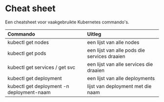 # Cheat sheet

Een cheatsheet voor vaakgebruikte Kubernetes commando's.

| Commando                                  | Uitleg                                       |
| :---------------------------------------- | :------------------------------------------- |
| kubectl get nodes                         | een lijst van alle nodes                     |
| kubectl get pods                          | een lijst van alle pods die services draaien |
| kubectl get services / get svc            | een lijst van alle services die draaien      |
| kubectl get deployment                    | een lijst van alle deployments               |
| kubectl get deployment -n deployment-naam | lijst van deployment met die naam            |
